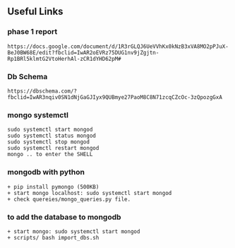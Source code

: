 ## Useful Links

### phase 1 report
    https://docs.google.com/document/d/1R3rGLQJ6UeVVhKx0kNzB3xVA8MO2pPJuX-BeJ0BW68E/edit?fbclid=IwAR2oEVRz75DUG1nv9jZgjtn-Rp1BRl5klmtG2VtoHerhAl-zCR1dYHD62pM#

### Db Schema
    https://dbschema.com/?fbclid=IwAR3nqiv0SN1dNjGaGJIyx9QUBmye27PaoM8C8N71zcqCZcOc-3zQpozgGxA

### mongo systemctl
    sudo systemctl start mongod
    sudo systemctl status mongod
    sudo systemctl stop mongod
    sudo systemctl restart mongod
    mongo .. to enter the SHELL

### mongodb with python
    + pip install pymongo (500KB)
    + start mongo localhost: sudo systemctl start mongod
    + check quereies/mongo_queries.py file.

### to add the database to mongodb
    + start mongo: sudo systemctl start mongod
    + scripts/ bash import_dbs.sh
